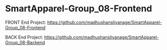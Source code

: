 # SmartApparel-Group_08-Frontend

FRONT End Project: https://github.com/madhushansliyanage/SmartApparel-Group_08-Frontend

BACK End Project: https://github.com/madhushansliyanage/SmartApparel-Group_08-Backend
